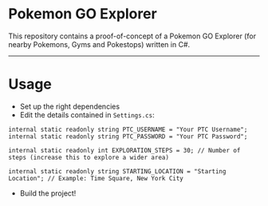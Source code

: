 # Pokemon GO Explorer

This repository contains a proof-of-concept of a Pokemon GO Explorer (for nearby Pokemons, Gyms and Pokestops) written in C#.


___

# Usage

  - Set up the right dependencies
  - Edit the details contained in `Settings.cs`:
  ```
  internal static readonly string PTC_USERNAME = "Your PTC Username";
  internal static readonly string PTC_PASSWORD = "Your PTC Password";
  
  internal static readonly int EXPLORATION_STEPS = 30; // Number of steps (increase this to explore a wider area)
  
  internal static readonly string STARTING_LOCATION = "Starting Location"; // Example: Time Square, New York City
  ```
  - Build the project!
